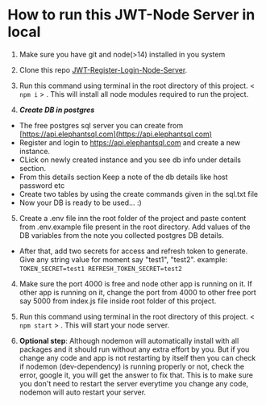 # How to run this JWT-Node Server in local

1. Make sure you have git and node(>14) installed in you system
2. Clone this repo [JWT-Register-Login-Node-Server](https://github.com/javedinfinite/JWT-Register-Login-Node-Server.git).

3. Run this command using terminal in the root directory of this project.
 < `npm i` > . This will install all node modules required to run the project.

4. ***Create DB in postgres***
* The free postgres sql server you can create from [https://api.elephantsql.com](https://api.elephantsql.com)
 * Register and login to https://api.elephantsql.com and create a new instance.
 * CLick on newly created instance and you see db info under details section.
 * From this details section Keep a note of the db details like host password etc
 * Create two tables by using the create commands given in the sql.txt file
 * Now your DB is ready to be used... :)

5. Create a .env file inn the root folder of the project and paste content from .env.example file present in the root directory. Add values of the DB variables from the note you collected postgres DB details. 
 * After that, add two secrets for access and refresh token to generate. Give any string value for moment say "test1", "test2". example:
 ```TOKEN_SECRET=test1 REFRESH_TOKEN_SECRET=test2```

4. Make sure the port 4000 is free and node other app is running on it. If other app is running on it, change the port from 4000 to other free port say 5000 from index.js file inside root folder of this project. 

4. Run this command using terminal in the root directory of this project.
 < `npm start` > . This will start your node server.

5. **Optional step**: Although nodemon will automatically install with all packages and it should run without any extra effort by you. But if you change any code and app is not restarting by itself then you can check if nodemon (dev-dependency) is running properly or not, check the error, google it, you will get the answer to fix that. This is to make sure you don't need to restart the server everytime you change any code, nodemon will auto restart your server.

